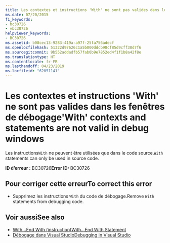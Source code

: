 ```yaml
---
title: Les contextes et instructions 'With' ne sont pas valides dans les fenêtres de débogage
ms.date: 07/20/2015
f1_keywords:
- bc30726
- vbc30726
helpviewer_keywords:
- BC30726
ms.assetid: b08cec13-9283-419a-a97f-25fa756adecf
ms.openlocfilehash: 51322d97626c1a5b000ddcb98cf85d9cff38d7f6
ms.sourcegitcommit: 9b552addadfb57fab0b9e7852ed4f1f1b8a42f8e
ms.translationtype: HT
ms.contentlocale: fr-FR
ms.lasthandoff: 04/23/2019
ms.locfileid: "62051141"
---
```

# <a name="with-contexts-and-statements-are-not-valid-in-debug-windows"></a><span data-ttu-id="72d86-102">Les contextes et instructions 'With' ne sont pas valides dans les fenêtres de débogage</span><span class="sxs-lookup"><span data-stu-id="72d86-102">'With' contexts and statements are not valid in debug windows</span></span>
<span data-ttu-id="72d86-103">Les instructions`With` ne peuvent être utilisées que dans le code source.</span><span class="sxs-lookup"><span data-stu-id="72d86-103">`With` statements can only be used in source code.</span></span>  
  
 <span data-ttu-id="72d86-104">**ID d’erreur :** BC30726</span><span class="sxs-lookup"><span data-stu-id="72d86-104">**Error ID:** BC30726</span></span>  
  
## <a name="to-correct-this-error"></a><span data-ttu-id="72d86-105">Pour corriger cette erreur</span><span class="sxs-lookup"><span data-stu-id="72d86-105">To correct this error</span></span>  
  
- <span data-ttu-id="72d86-106">Supprimez les instructions `With` du code de débogage.</span><span class="sxs-lookup"><span data-stu-id="72d86-106">Remove `With` statements from debugging code.</span></span>  
  
## <a name="see-also"></a><span data-ttu-id="72d86-107">Voir aussi</span><span class="sxs-lookup"><span data-stu-id="72d86-107">See also</span></span>

- [<span data-ttu-id="72d86-108">With...End With (instruction)</span><span class="sxs-lookup"><span data-stu-id="72d86-108">With...End With Statement</span></span>](../../visual-basic/language-reference/statements/with-end-with-statement.md)
- [<span data-ttu-id="72d86-109">Débogage dans Visual Studio</span><span class="sxs-lookup"><span data-stu-id="72d86-109">Debugging in Visual Studio</span></span>](/visualstudio/debugger/debugging-in-visual-studio)
